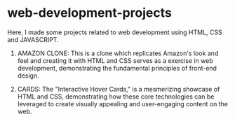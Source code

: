 # web-development-projects
Here, I made some projects related to web development using HTML, CSS and JAVASCRIPT.
<br>
1. AMAZON CLONE:
This is a clone which replicates Amazon's look and feel and creating it with HTML and CSS serves as a exercise in web development, demonstrating the fundamental principles of front-end design.

2. CARDS:
The "Interactive Hover Cards," is a mesmerizing showcase of HTML and CSS, demonstrating how these core technologies can be leveraged to create visually appealing and user-engaging content on the web.




